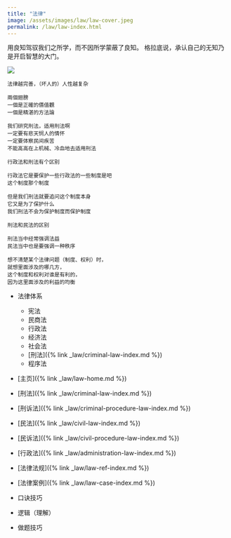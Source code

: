 ```yaml
---
title: "法律"
image: /assets/images/law/law-cover.jpeg
permalink: /law/law-index.html
---
```


用良知驾驭我们之所学，而不因所学蒙蔽了良知。
格拉底说，承认自己的无知乃是开启智慧的大门。

![](/assets/images/law/合格的法律人.svg)

```text
法律越完善，（坏人的）人性越复杂
```

```text
兩個翅膀
一個是正確的價值觀
一個是精湛的方法論
```

```text
我们研究刑法，适用刑法啊
一定要有悲天悯人的情怀
一定要体察民间疾苦
不能高高在上机械、冷血地去适用刑法
```

```text
行政法和刑法有个区别

行政法它是要保护一些行政法的一些制度是吧
这个制度那个制度

但是我们刑法就要追问这个制度本身
它又是为了保护什么
我们刑法不会为保护制度而保护制度
```

```text
刑法和民法的区别

刑法当中经常强调法益
民法当中也是要强调一种秩序
```

```text
想不清楚某个法律问题（制度、权利）时，
就想里面涉及的哪几方，
这个制度和权利对谁是有利的，
因为这里面涉及的利益的均衡
```

- 法律体系
    - 宪法
    - 民商法
    - 行政法
    - 经济法
    - 社会法
    - [刑法]({% link _law/criminal-law-index.md %})
    - 程序法

- [主页]({% link _law/law-home.md %})
- [刑法]({% link _law/criminal-law-index.md %})
- [刑诉法]({% link _law/criminal-procedure-law-index.md %})
- [民法]({% link _law/civil-law-index.md %})
- [民诉法]({% link _law/civil-procedure-law-index.md %})
- [行政法]({% link _law/administration-law-index.md %})
- [法律法规]({% link _law/law-ref-index.md %})
- [法律案例]({% link _law/law-case-index.md %})


- 口诀技巧
- 逻辑（理解）
- 做题技巧

